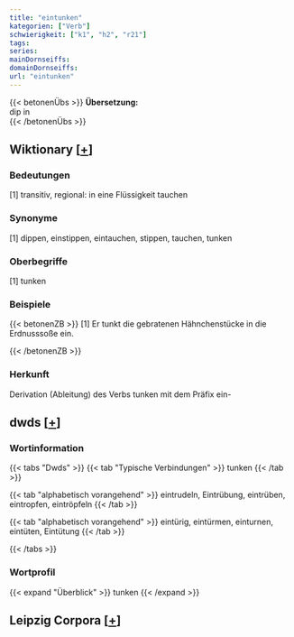 ```yaml
---
title: "eintunken"
kategorien: ["Verb"]
schwierigkeit: ["k1", "h2", "r21"]
tags:
series:
mainDornseiffs:
domainDornseiffs:
url: "eintunken"
---
```


{{< betonenÜbs >}}
**Übersetzung:**  
dip  in  
{{< /betonenÜbs >}}

## Wiktionary [[+](https://de.wiktionary.org/wiki/eintunken)]

### Bedeutungen
[1] transitiv, regional: in eine Flüssigkeit tauchen  

### Synonyme
[1] dippen, einstippen, eintauchen, stippen, tauchen, tunken  

### Oberbegriffe
[1] tunken  

### Beispiele
{{< betonenZB >}}
[1] Er tunkt die gebratenen Hähnchenstücke in die Erdnusssoße ein.  

{{< /betonenZB >}}
### Herkunft
Derivation (Ableitung) des Verbs tunken mit dem Präfix ein-  



## dwds [[+](https://www.dwds.de/wb/eintunken)]

### Wortinformation
{{< tabs "Dwds" >}}
{{< tab "Typische Verbindungen" >}}
tunken
{{< /tab >}}

{{< tab "alphabetisch vorangehend" >}}
eintrudeln, Eintrübung, eintrüben, eintropfen, eintröpfeln
{{< /tab >}}

{{< tab "alphabetisch vorangehend" >}}
eintürig, eintürmen, einturnen, eintüten, Eintütung
{{< /tab >}}

{{< /tabs >}}

### Wortprofil
{{< expand "Überblick" >}} tunken {{< /expand >}}

## Leipzig Corpora [[+](https://corpora.uni-leipzig.de/en/res?word=eintunken&corpusId=deu_newscrawl-public_2018)]

